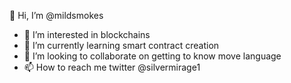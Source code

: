  👋 Hi, I’m @mildsmokes
- 👀 I’m interested in blockchains
- 🌱 I’m currently learning smart contract creation
- 💞️ I’m looking to collaborate on getting to know move language
- 📫 How to reach me twitter @silvermirage1

<!---
mildsmokes/mildsmokes is a ✨ special ✨ repository because its `README.md` (this file) appears on your GitHub profile.
You can click the Preview link to take a look at your changes.
--->
